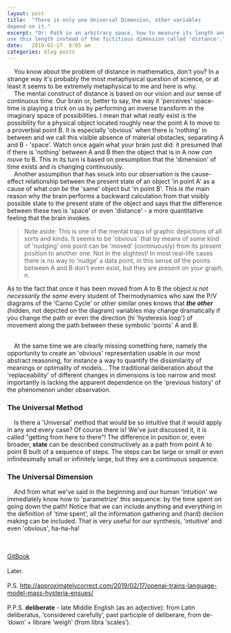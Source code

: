 ```yaml
---
layout: post
title:  "There is only one Universal Dimension, other variables
depend on it."
excerpt: "Or: Path in an arbitrary space, how to measure its length and how to
use this length instead of the fictitious dimension called 'distance'."
date:   2019-02-17  8:05 am
categories: blog posts
---
```


&nbsp;&nbsp;&nbsp;&nbsp;You know about the problem of distance in mathematics, don't you? In a strange way it's probably the most metaphysical question of science, or at least it seems to be extremely metaphysical to me and here is why.<br>
&nbsp;&nbsp;&nbsp;&nbsp;The mental construct of distance is based on our vision and our sense of continuous time. Our brain or, better to say, the way it 'perceives' space-time is playing a trick on us by performing an inverse transform in the imaginary space of possibilities. I mean that what _really_ exist is the possibility for a physical object located roughly near the point A to move to a proverbial point B. It is especially 'obvious' when there is 'nothing' in between and we call this visible absence of material obstacles, separating A and B - 'space'. Watch once again what your brain just did: it presumed that if there is 'nothing' between A and B then the object that is in A now _can_ _move_ to B. This in its turn is based on presumption that the 'dimension' of time exists and is changing continuously.<br>
&nbsp;&nbsp;&nbsp;&nbsp;Another assumption that has snuck into our observation is the cause-effect relationship between the present state of an object 'in point A' as a cause of what _can be_ the 'same' object but 'in point B'. This is _the_ main reason why the brain performs a backward calculation from that
visibly possible state to the present state of the object and says that the difference between these two is 'space' or even 'distance' - a more quantitative feeling that the brain invokes.<br>

> Note aside: This is one of the mental traps of graphic depictions of all sorts and kinds. It seems to be 'obvious' that by means of some kind of 'nudging' one point can be 'moved' (continuously) from its present position to another one. Not in the slightest! In most real-life cases there is no way to 'nudge' a data point, in this sense _all_ the points between A and B don't even exist, but they are present on your graph, n.

As to the fact that once it has been moved from A to B the object _is not necessarily the same_ every student of Thermodynamics who saw the P/V diagrams of the 'Carno Cycle' or other similar ones knows that _**the other**_ (hidden, not depicted on the diagram) variables may change dramatically if you change the path or even the direction (hi 'hysteresis loop') of movement along the path between these symbolic 'points' A and B.<br><br>

&nbsp;&nbsp;&nbsp;&nbsp;At the same time we are clearly missing something here, namely the opportunity to create an 'obvious' representation usable in our most abstract reasoning, for instance a way to quantify the dissimilarity of meanings or optimality of models... The traditional deliberation about the 'replaceability' of different changes in dimensions is too narrow and most importantly is lacking the apparent dependence on the 'previous history' of the phenomenon under observation.<br>

### The Universal Method
&nbsp;&nbsp;&nbsp;&nbsp;Is there a 'Universal' method that would be so intuitive that it would apply in any and every case? Of course there is! We've just discussed it, it is called "getting from here to there"! The difference in position or, even broader, **state** can be described constructively as a path from point A to point B built of a sequence of steps. The steps can be large or small or even infinitesimally small or infinitely large, but they are a continuous sequence.<br>

### The Universal Dimension
&nbsp;&nbsp;&nbsp;&nbsp;And from what we've said in the beginning and our human 'intuition' we immediately know how to 'parametrize' this sequence: by the time spent on going down the path! Notice that we can include anything and everything in the definition of 'time spent', all the information gathering and (hard) deciion making can be included. That is very useful for our synthesis, 'intuitive' and even 'obvious', ha-ha-ha!

<br><br>
 [GitBook](https://alxfed.gitbook.io)
<br><br>
Later.<br><br>
P.S. http://approximatelycorrect.com/2019/02/17/openai-trains-language-model-mass-hysteria-ensues/ <br><br>
P.P.S. **deliberate** - late Middle English (as an adjective): from Latin deliberatus, ‘considered carefully’, past participle of deliberare, from de- ‘down’ + librare ‘weigh’ (from libra ‘scales’).
